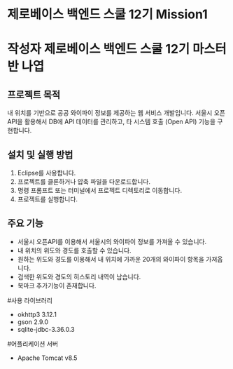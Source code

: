 # 제로베이스 백엔드 스쿨 12기 Mission1

# 작성자 제로베이스 백엔드 스쿨 12기 마스터반 나엽


## 프로젝트 목적

내 위치를 기반으로 공공 와이파이 정보를 제공하는 웹 서비스 개발입니다.
서울시 오픈API을 활용해서 DB에 API 데이터를 관리하고, 타 시스템 호출 (Open API) 기능을 구현합니다.


## 설치 및 실행 방법

1. Eclipse를 사용합니다.
2. 프로젝트를 클론하거나 압축 파일을 다운로드합니다.
3. 명령 프롬프트 또는 터미널에서 프로젝트 디렉토리로 이동합니다.
4. 프로젝트를 실행합니다.


## 주요 기능

- 서울시 오픈API를 이용해서 서울시의 와이파이 정보를 가져올 수 있습니다.
- 내 위치의 위도와 경도를 호출할 수 있습니다.
- 원하는 위도와 경도를 이용해서 내 위치에 가까운 20개의 와이파이 항목을 가져옵니다.
- 검색한 위도와 경도의 히스토리 내역이 남습니다.
- 북마크 추가기능이 존재합니다.


#사용 라이브러리

- okhttp3 3.12.1
- gson 2.9.0
- sqlite-jdbc-3.36.0.3


#어플리케이션 서버
- Apache Tomcat v8.5

